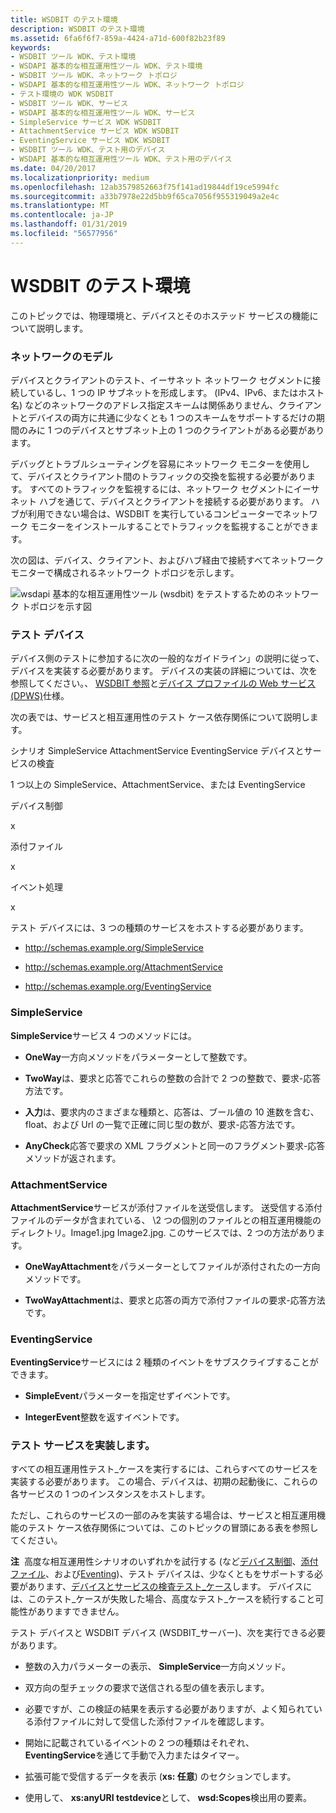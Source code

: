 ```yaml
---
title: WSDBIT のテスト環境
description: WSDBIT のテスト環境
ms.assetid: 6fa6f6f7-859a-4424-a71d-600f82b23f89
keywords:
- WSDBIT ツール WDK、テスト環境
- WSDAPI 基本的な相互運用性ツール WDK、テスト環境
- WSDBIT ツール WDK、ネットワーク トポロジ
- WSDAPI 基本的な相互運用性ツール WDK、ネットワーク トポロジ
- テスト環境の WDK WSDBIT
- WSDBIT ツール WDK、サービス
- WSDAPI 基本的な相互運用性ツール WDK、サービス
- SimpleService サービス WDK WSDBIT
- AttachmentService サービス WDK WSDBIT
- EventingService サービス WDK WSDBIT
- WSDBIT ツール WDK、テスト用のデバイス
- WSDAPI 基本的な相互運用性ツール WDK、テスト用のデバイス
ms.date: 04/20/2017
ms.localizationpriority: medium
ms.openlocfilehash: 12ab3579852663f75f141ad19844df19ce5994fc
ms.sourcegitcommit: a33b7978e22d5bb9f65ca7056f955319049a2e4c
ms.translationtype: MT
ms.contentlocale: ja-JP
ms.lasthandoff: 01/31/2019
ms.locfileid: "56577956"
---
```

# <a name="wsdbit-testing-environment"></a>WSDBIT のテスト環境


このトピックでは、物理環境と、デバイスとそのホステッド サービスの機能について説明します。

### <a name="span-idnetworkmodelspanspan-idnetworkmodelspannetwork-model"></a><span id="network_model"></span><span id="NETWORK_MODEL"></span>ネットワークのモデル

デバイスとクライアントのテスト、イーサネット ネットワーク セグメントに接続しているし、1 つの IP サブネットを形成します。 (IPv4、IPv6、またはホスト名) などのネットワークのアドレス指定スキームは関係ありません、クライアントとデバイスの両方に共通に少なくとも 1 つのスキームをサポートするだけの期間のみに 1 つのデバイスとサブネット上の 1 つのクライアントがある必要があります。

デバッグとトラブルシューティングを容易にネットワーク モニターを使用して、デバイスとクライアント間のトラフィックの交換を監視する必要があります。 すべてのトラフィックを監視するには、ネットワーク セグメントにイーサネット ハブを通じて、デバイスとクライアントを接続する必要があります。 ハブが利用できない場合は、WSDBIT を実行しているコンピューターでネットワーク モニターをインストールすることでトラフィックを監視することができます。

次の図は、デバイス、クライアント、およびハブ経由で接続すべてネットワーク モニターで構成されるネットワーク トポロジを示します。

![wsdapi 基本的な相互運用性ツール (wsdbit) をテストするためのネットワーク トポロジを示す図](images/wsdbit1.png)

### <a name="span-idtestdevicespanspan-idtestdevicespantest-device"></a><span id="test_device"></span><span id="TEST_DEVICE"></span>テスト デバイス

デバイス側のテストに参加するに次の一般的なガイドライン」の説明に従って、デバイスを実装する必要があります。 デバイスの実装の詳細については、次を参照してください。、 [WSDBIT 参照](wsdbit-reference.md)と[デバイス プロファイルの Web サービス (DPWS)](https://go.microsoft.com/fwlink/p/?linkid=163864)仕様。

次の表では、サービスと相互運用性のテスト ケース依存関係について説明します。

シナリオ SimpleService AttachmentService EventingService デバイスとサービスの検査

1 つ以上の SimpleService、AttachmentService、または EventingService

デバイス制御

x

添付ファイル

x

イベント処理

x

 

テスト デバイスには、3 つの種類のサービスをホストする必要があります。

-   http://schemas.example.org/SimpleService

-   http://schemas.example.org/AttachmentService

-   http://schemas.example.org/EventingService

### <a name="span-idsimpleservicespanspan-idsimpleservicespansimpleservice"></a><span id="simpleservice"></span><span id="SIMPLESERVICE"></span>SimpleService

**SimpleService**サービス 4 つのメソッドには。

-   **OneWay**一方向メソッドをパラメーターとして整数です。

-   **TwoWay**は、要求と応答でこれらの整数の合計で 2 つの整数で、要求-応答方法です。

-   **入力**は、要求内のさまざまな種類と、応答は、ブール値の 10 進数を含む、float、および Url の一覧で正確に同じ型の数が、要求-応答方法です。

-   **AnyCheck**応答で要求の XML フラグメントと同一のフラグメント要求-応答メソッドが返されます。

### <a name="span-idattachmentservicespanspan-idattachmentservicespanattachmentservice"></a><span id="attachmentservice"></span><span id="ATTACHMENTSERVICE"></span>AttachmentService

**AttachmentService**サービスが添付ファイルを送受信します。 送受信する添付ファイルのデータが含まれている、 \\2 つの個別のファイルとの相互運用機能のディレクトリ。Image1.jpg Image2.jpg. このサービスでは、2 つの方法があります。

-   **OneWayAttachment**をパラメーターとしてファイルが添付されたの一方向メソッドです。

-   **TwoWayAttachment**は、要求と応答の両方で添付ファイルの要求-応答方法です。

### <a name="span-ideventingservicespanspan-ideventingservicespaneventingservice"></a><span id="eventingservice"></span><span id="EVENTINGSERVICE"></span>EventingService

**EventingService**サービスには 2 種類のイベントをサブスクライブすることができます。

-   **SimpleEvent**パラメーターを指定せずイベントです。

-   **IntegerEvent**整数を返すイベントです。

### <a name="span-idimplementingtestservicesspanspan-idimplementingtestservicesspanimplementing-test-services"></a><span id="implementing_test_services"></span><span id="IMPLEMENTING_TEST_SERVICES"></span>テスト サービスを実装します。

すべての相互運用性テスト_ケースを実行するには、これらすべてのサービスを実装する必要があります。 この場合、デバイスは、初期の起動後に、これらの各サービスの 1 つのインスタンスをホストします。

ただし、これらのサービスの一部のみを実装する場合は、サービスと相互運用機能のテスト ケース依存関係については、このトピックの冒頭にある表を参照してください。

**注**  高度な相互運用性シナリオのいずれかを試行する (など[デバイス制御](device-control-scenarios.md)、[添付ファイル](attachments-scenarios.md)、および[Eventing](eventing-scenarios.md))、テスト デバイスは、少なくともをサポートする必要があります、[デバイスとサービスの検査テスト_ケース](device-and-service-inspection-scenarios.md)します。 デバイスには、このテスト_ケースが失敗した場合、高度なテスト_ケースを続行すること可能性がありますできません。

 

テスト デバイスと WSDBIT デバイス (WSDBIT\_サーバー)、次を実行できる必要があります。

-   整数の入力パラメーターの表示、 **SimpleService**一方向メソッド。

-   双方向の型チェックの要求で送信される型の値を表示します。

-   必要ですが、この検証の結果を表示する必要がありますが、よく知られている添付ファイルに対して受信した添付ファイルを確認します。

-   開始に記載されているイベントの 2 つの種類はそれぞれ、 **EventingService**を通じて手動で入力またはタイマー。

-   拡張可能で受信するデータを表示 (**xs: 任意**) のセクションでします。

-   使用して、 **xs:anyURI testdevice**として、 **wsd:Scopes**検出用の要素。

 

 





